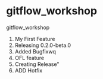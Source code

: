 # gitflow_workshop
gitflow_workshop
1. My First Feature
2. Releasing 0.2.0-beta.0
3. Added Bugfixwq
4. OFL feature
5. Creating Release"
6. ADD Hotfix
